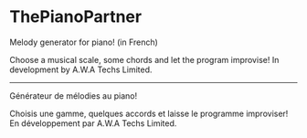 # ThePianoPartner
Melody generator for piano! (in French)

Choose a musical scale, some chords and let the program improvise!
In development by A.W.A Techs Limited.

------------------------------------------------------------------

Générateur de mélodies au piano!

Choisis une gamme, quelques accords et laisse le programme improviser!
En développement par A.W.A Techs Limited.
